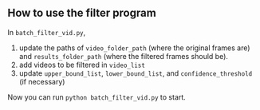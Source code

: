 ## How to use the filter program

In ```batch_filter_vid.py```,
1. update the paths of ```video_folder_path``` (where the original frames are) and ```results_folder_path``` (where the filtered frames should be).
2. add videos to be filtered in ```video_list```
3. update ```upper_bound_list```, ```lower_bound_list```, and ```confidence_threshold``` (if necessary)

Now you can run ```python batch_filter_vid.py``` to start.
